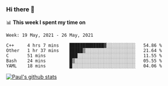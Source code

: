 ### Hi there 👋

📊 **This week I spent my time on**
<!--START_SECTION:waka-->
```text
Week: 19 May, 2021 - 26 May, 2021

C++     4 hrs 7 mins    █████████████▓░░░░░░░░░░░   54.86 % 
Other   1 hr 37 mins    █████▒░░░░░░░░░░░░░░░░░░░   21.64 % 
C       51 mins         ███░░░░░░░░░░░░░░░░░░░░░░   11.55 % 
Bash    24 mins         █▒░░░░░░░░░░░░░░░░░░░░░░░   05.55 % 
YAML    18 mins         █░░░░░░░░░░░░░░░░░░░░░░░░   04.06 % 
```
<!--END_SECTION:waka-->


[![Paul's github stats](https://github-readme-stats.vercel.app/api?username=mickeyouyou&theme=dracula&show_icons=true)](https://github.com/anuraghazra/github-readme-stats)
